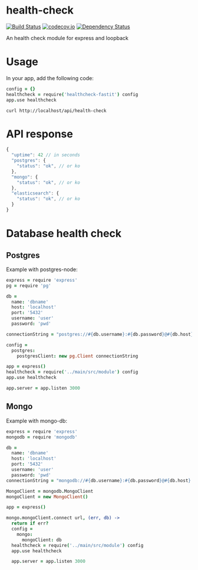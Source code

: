 # health-check
[![Build Status](https://travis-ci.org/FastIT/health-check.svg?branch=master)](https://travis-ci.org/FastIT/health-check)
[![codecov.io](https://codecov.io/github/FastIT/health-check/coverage.svg?branch=master)](https://codecov.io/github/FastIT/health-check?branch=master)
[![Dependency Status](https://david-dm.org/FastIT/health-check.svg)](https://david-dm.org/FastIT/health-check)

An health check module for express and loopback

# Usage

In your app, add the following code:

```coffeescript
config = {}
healthcheck = require('healthcheck-fastit') config
app.use healthcheck
```

```
curl http://localhost/api/health-check
```

# API response

```javascript
{
  "uptime": 42 // in seconds
  "postgres": {
    "status": "ok", // or ko
  },
  "mongo": {
    "status": "ok", // or ko
  },
  "elasticsearch": {
    "status": "ok", // or ko
  }
}
```

# Database health check

## Postgres

Example with postgres-node:

```coffeescript
express = require 'express'
pg = require 'pg'

db =
  name: 'dbname'
  host: 'localhost'
  port: '5432'
  username: 'user'
  password: 'pwd'

connectionString = "postgres://#{db.username}:#{db.password}@#{db.host}:#{db.port}/#{db.name}"

config =
  postgres:
    postgresClient: new pg.Client connectionString

app = express()
healthcheck = require('../main/src/module') config
app.use healthcheck

app.server = app.listen 3000
```

## Mongo

Example with mongo-db:

```coffeescript
express = require 'express'
mongodb = require 'mongodb'

db =
  name: 'dbname'
  host: 'localhost'
  port: '5432'
  username: 'user'
  password: 'pwd'
connectionString = "mongodb://#{db.username}:#{db.password}@#{db.host}:#{db.port}/#{db.name}"

MongoClient = mongodb.MongoClient
mongoClient = new MongoClient()

app = express()

mongo.mongoClient.connect url, (err, db) ->
  return if err?
  config =
    mongo:
      mongoClient: db
  healthcheck = require('../main/src/module') config
  app.use healthcheck

  app.server = app.listen 3000

```

